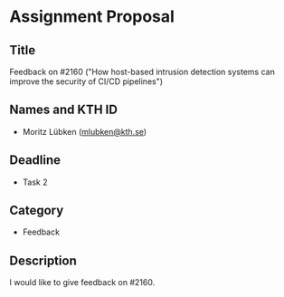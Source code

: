 # Assignment Proposal

## Title

Feedback on #2160 ("How host-based intrusion detection systems can improve the security of CI/CD pipelines")

## Names and KTH ID

  - Moritz Lübken (mlubken@kth.se)

## Deadline

  - Task 2

## Category

  - Feedback

## Description

I would like to give feedback on #2160.
